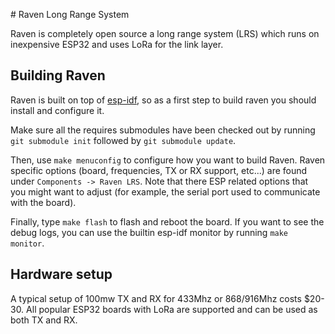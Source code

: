 # Raven Long Range System

Raven is completely open source a long range system (LRS) which runs on inexpensive ESP32 and uses LoRa for the link layer.

## Building Raven

Raven is built on top of [esp-idf](https://github.com/espressif/esp-idf), so as a first step to build raven you should install
and configure it.

Make sure all the requires submodules have been checked out by running `git submodule init` followed by `git submodule update`.

Then, use `make menuconfig` to configure how you want to build Raven. Raven specific options (board, frequencies, TX or RX support, etc...)
are found under `Components -> Raven LRS`. Note that there ESP related options that you might want to adjust (for example, the serial port
used to communicate with the board).

Finally, type `make flash` to flash and reboot the board. If you want to see the debug logs, you can use the builtin esp-idf monitor by
running `make monitor`.


## Hardware setup

A typical setup of 100mw TX and RX for 433Mhz or 868/916Mhz costs $20-30. All popular ESP32 boards with LoRa are supported and can
be used as both TX and RX.
